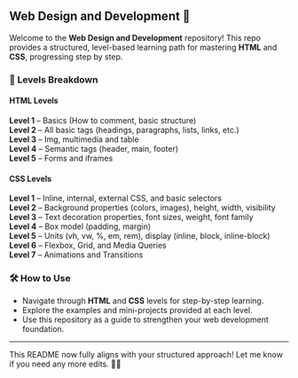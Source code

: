 ## Web Design and Development 🚀  

Welcome to the **Web Design and Development** repository! This repo provides a structured, level-based learning path for mastering **HTML** and **CSS**, progressing step by step.  

### 📌 Levels Breakdown  

#### **HTML Levels**  
 **Level 1** – Basics (How to comment, basic structure)  
 **Level 2** – All basic tags (headings, paragraphs, lists, links, etc.)  
 **Level 3** – Img, multimedia and table                             
 **Level 4** – Semantic tags (header, main, footer)  
 **Level 5** – Forms and iframes  

#### **CSS Levels**  
 **Level 1** – Inline, internal, external CSS, and basic selectors  
 **Level 2** – Background properties (colors, images), height, width, visibility  
 **Level 3** – Text decoration properties, font sizes, weight, font family  
 **Level 4** – Box model (padding, margin)  
 **Level 5** – Units (vh, vw, %, em, rem), display (inline, block, inline-block)  
 **Level 6** – Flexbox, Grid, and Media Queries  
 **Level 7** – Animations and Transitions  

### 🛠 How to Use  
- Navigate through **HTML** and **CSS** levels for step-by-step learning.  
- Explore the examples and mini-projects provided at each level.  
- Use this repository as a guide to strengthen your web development foundation.  

---

This README now fully aligns with your structured approach! Let me know if you need any more edits. 🚀😊
